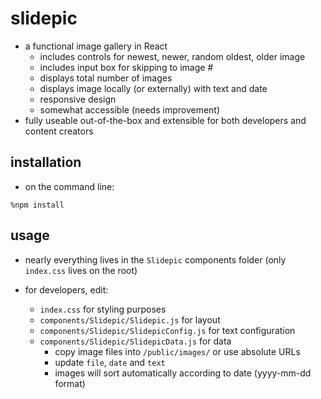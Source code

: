 # slidepic

- a functional image gallery in React
  - includes controls for newest, newer, random oldest, older image
  - includes input box for skipping to image #
  - displays total number of images
  - displays image locally (or externally) with text and date
  - responsive design
  - somewhat accessible (needs improvement)
- fully useable out-of-the-box and extensible for both developers and content creators

## installation

- on the command line:

`%npm install`

## usage

- nearly everything lives in the `Slidepic` components folder (only `index.css` lives on the root)

- for developers, edit:

  - `index.css` for styling purposes
  - `components/Slidepic/Slidepic.js` for layout
  - `components/Slidepic/SlidepicConfig.js` for text configuration
  - `components/Slidepic/SlidepicData.js` for data
    - copy image files into `/public/images/` or use absolute URLs
    - update `file`, `date` and `text`
    - images will sort automatically according to date (yyyy-mm-dd format)
